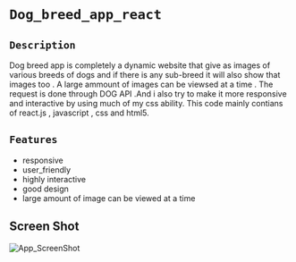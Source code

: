 # `Dog_breed_app_react`

## `Description`
Dog breed app is completely a dynamic website that give as images of various breeds of dogs and if there is any sub-breed it will also show that images too .
A large ammount of images can be viewsed at a time .
The request is done through DOG API .And i also try to make it more responsive and interactive by using much of my css ability.
This code mainly contians of react.js , javascript , css and html5.

## `Features`

- responsive
- user_friendly
- highly interactive
- good design
- large amount of image can be viewed at a time

## Screen Shot
![App_ScreenShot]()
